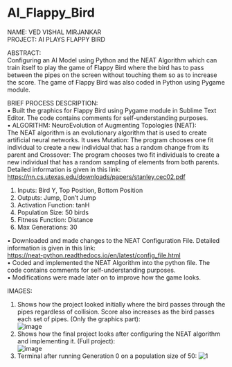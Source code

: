 # AI_Flappy_Bird

NAME: VED VISHAL MIRJANKAR <br/>
PROJECT: AI PLAYS FLAPPY BIRD <br/>

ABSTRACT: <br/>
Configuring an AI Model using Python and the NEAT Algorithm which can train itself to play the game of Flappy Bird where the bird has to pass between the pipes on the screen without touching them so as to increase the score. The game of Flappy Bird was also coded in Python using Pygame module. <br/>

BRIEF PROCESS DESCRIPTION:<br/>
•	Built the graphics for Flappy Bird using Pygame module in Sublime Text Editor. The code contains comments for self-understanding purposes.<br/>
•	ALGORITHM: NeuroEvolution of Augmenting Topologies (NEAT):<br/>
The NEAT algorithm is an evolutionary algorithm that is used to create artificial neural networks. It uses Mutation: The program chooses one fit individual to create a new individual that has a random change from its parent and Crossover: The program chooses two fit individuals to create a new individual that has a random sampling of elements from both parents. Detailed information is given in this link: <br/>
https://nn.cs.utexas.edu/downloads/papers/stanley.cec02.pdf<br/>
  1.	Inputs: Bird Y, Top Position, Bottom Position
  2.	Outputs: Jump, Don’t Jump
  3.	Activation Function: tanH
  4.	Population Size: 50 birds
  5.	Fitness Function: Distance
  6.	Max Generations: 30 <br/>
  
•	Downloaded and made changes to the NEAT Configuration File. Detailed information is given in this link:<br/>
https://neat-python.readthedocs.io/en/latest/config_file.html<br/>
•	Coded and implemented the NEAT Algorithm into the python file. The code contains comments for self-understanding purposes.<br/>
•	Modifications were made later on to improve how the game looks.<br/>

IMAGES:<br/>
1.	Shows how the project looked initially where the bird passes through the pipes regardless of collision. Score also increases as the bird passes each set of pipes. (Only the graphics part):<br/>
![image](https://github.com/vmirjankar/AI_Flappy_Bird/assets/111427005/81729bc7-460c-4ffb-81f9-cda221bb0738)<br/>
2.	Shows how the final project looks after configuring the NEAT algorithm and implementing it. (Full project):<br/>
![image](https://github.com/vmirjankar/AI_Flappy_Bird/assets/111427005/7657bc50-36af-4427-b714-bcc85ecdaae8)<br/>
3.  Terminal after running Generation 0 on a population size of 50:
![1](https://github.com/vmirjankar/AI_Flappy_Bird/assets/111427005/565adaf7-cfe5-4049-ab98-9d0da6f80e55)






